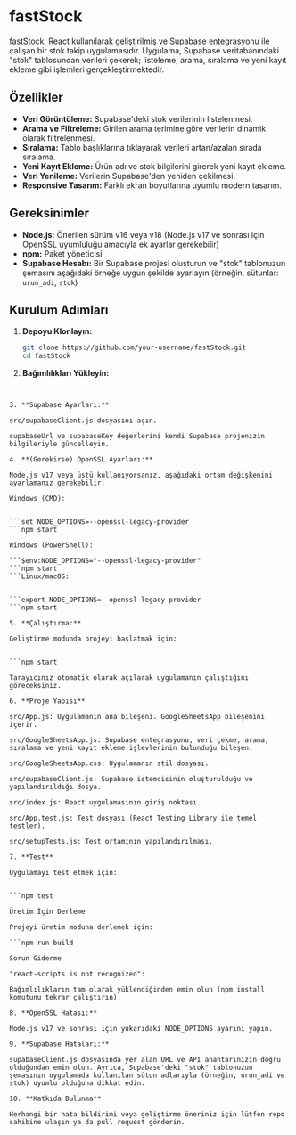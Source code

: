 # fastStock

fastStock, React kullanılarak geliştirilmiş ve Supabase entegrasyonu ile çalışan bir stok takip uygulamasıdır. Uygulama, Supabase veritabanındaki "stok" tablosundan verileri çekerek; listeleme, arama, sıralama ve yeni kayıt ekleme gibi işlemleri gerçekleştirmektedir.

## Özellikler
- **Veri Görüntüleme:** Supabase'deki stok verilerinin listelenmesi.
- **Arama ve Filtreleme:** Girilen arama terimine göre verilerin dinamik olarak filtrelenmesi.
- **Sıralama:** Tablo başlıklarına tıklayarak verileri artan/azalan sırada sıralama.
- **Yeni Kayıt Ekleme:** Ürün adı ve stok bilgilerini girerek yeni kayıt ekleme.
- **Veri Yenileme:** Verilerin Supabase'den yeniden çekilmesi.
- **Responsive Tasarım:** Farklı ekran boyutlarına uyumlu modern tasarım.

## Gereksinimler
- **Node.js:** Önerilen sürüm v16 veya v18 (Node.js v17 ve sonrası için OpenSSL uyumluluğu amacıyla ek ayarlar gerekebilir)
- **npm:** Paket yöneticisi
- **Supabase Hesabı:** Bir Supabase projesi oluşturun ve "stok" tablonuzun şemasını aşağıdaki örneğe uygun şekilde ayarlayın (örneğin, sütunlar: `urun_adi`, `stok`)

## Kurulum Adımları

1. **Depoyu Klonlayın:**

   ```bash
   git clone https://github.com/your-username/fastStock.git
   cd fastStock


2. **Bağımlılıkları Yükleyin:**


```npm install


3. **Supabase Ayarları:**

src/supabaseClient.js dosyasını açın.

supabaseUrl ve supabaseKey değerlerini kendi Supabase projenizin bilgileriyle güncelleyin.

4. **(Gerekirse) OpenSSL Ayarları:**

Node.js v17 veya üstü kullanıyorsanız, aşağıdaki ortam değişkenini ayarlamanız gerekebilir:

Windows (CMD):


```set NODE_OPTIONS=--openssl-legacy-provider
```npm start

Windows (PowerShell):

```$env:NODE_OPTIONS="--openssl-legacy-provider"
```npm start
```Linux/macOS:


```export NODE_OPTIONS=--openssl-legacy-provider
```npm start

5. **Çalıştırma:**

Geliştirme modunda projeyi başlatmak için:


```npm start

Tarayıcınız otomatik olarak açılarak uygulamanın çalıştığını göreceksiniz.

6. **Proje Yapısı**

src/App.js: Uygulamanın ana bileşeni. GoogleSheetsApp bileşenini içerir.

src/GoogleSheetsApp.js: Supabase entegrasyonu, veri çekme, arama, sıralama ve yeni kayıt ekleme işlevlerinin bulunduğu bileşen.

src/GoogleSheetsApp.css: Uygulamanın stil dosyası.

src/supabaseClient.js: Supabase istemcisinin oluşturulduğu ve yapılandırıldığı dosya.

src/index.js: React uygulamasının giriş noktası.

src/App.test.js: Test dosyası (React Testing Library ile temel testler).

src/setupTests.js: Test ortamının yapılandırılması.

7. **Test**

Uygulamayı test etmek için:


```npm test

Üretim İçin Derleme

Projeyi üretim moduna derlemek için:

```npm run build

Sorun Giderme

"react-scripts is not recognized":

Bağımlılıkların tam olarak yüklendiğinden emin olun (npm install komutunu tekrar çalıştırın).

8. **OpenSSL Hatası:**

Node.js v17 ve sonrası için yukarıdaki NODE_OPTIONS ayarını yapın.

9. **Supabase Hataları:**

supabaseClient.js dosyasında yer alan URL ve API anahtarınızın doğru olduğundan emin olun. Ayrıca, Supabase'deki "stok" tablonuzun şemasının uygulamada kullanılan sütun adlarıyla (örneğin, urun_adi ve stok) uyumlu olduğuna dikkat edin.

10. **Katkıda Bulunma**

Herhangi bir hata bildirimi veya geliştirme öneriniz için lütfen repo sahibine ulaşın ya da pull request gönderin.